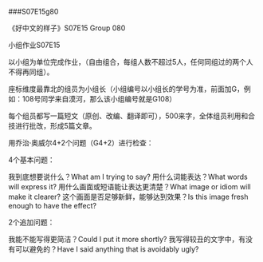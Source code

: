 ###S07E15g80

《好中文的样子》S07E15 Group 080

小组作业S07E15

以小组为单位完成作业，（自由组合，每组人数不超过5人，任何同组过的两个人不得再同组）。

座标维度最靠北的组员为小组长（小组编号以小组长的学号为准，前面加G，例如：108号同学来自漠河，那么该小组编号就是G108）

每个组员都写一篇短文（原创、改编、翻译即可），500来字，全体组员利用和合技进行批改，形成5篇文章。

用乔治·奥威尔4+2个问题（G4+2）进行检查：

4个基本问题：

 我到底想要说什么？What am I trying to say?
 用什么词能表达？What words will express it?
 用什么画面或短语能让表达更清楚？What image or idiom will make it clearer?
 这个画面是否足够新鲜，能够达到效果？Is this image fresh enough to have the effect?
 
2个追加问题：

 我能不能写得更简洁？Could I put it more shortly?
 我写得较丑的文字中，有没有可以避免的？Have I said anything that is avoidably ugly?
